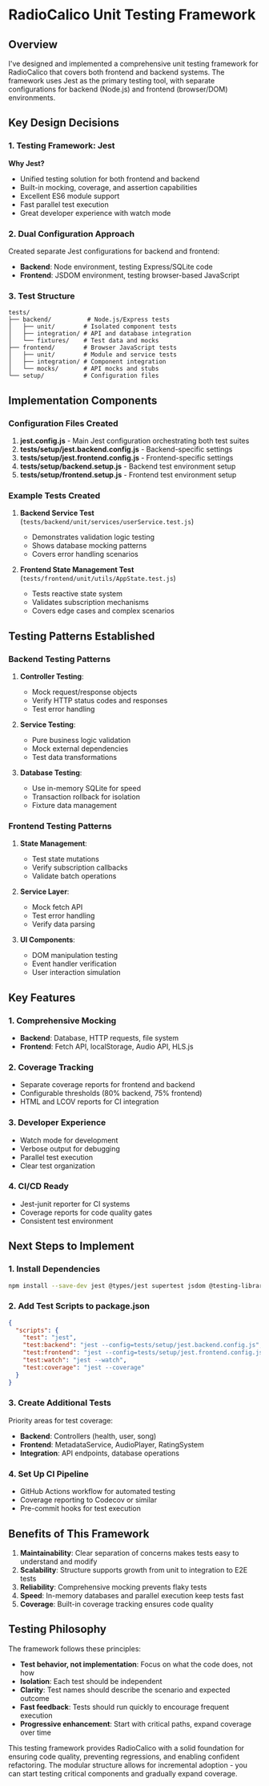 # RadioCalico Unit Testing Framework

## Overview
I've designed and implemented a comprehensive unit testing framework for RadioCalico that covers both frontend and backend systems. The framework uses Jest as the primary testing tool, with separate configurations for backend (Node.js) and frontend (browser/DOM) environments.

## Key Design Decisions

### 1. Testing Framework: Jest
**Why Jest?**
- Unified testing solution for both frontend and backend
- Built-in mocking, coverage, and assertion capabilities
- Excellent ES6 module support
- Fast parallel test execution
- Great developer experience with watch mode

### 2. Dual Configuration Approach
Created separate Jest configurations for backend and frontend:
- **Backend**: Node environment, testing Express/SQLite code
- **Frontend**: JSDOM environment, testing browser-based JavaScript

### 3. Test Structure
```
tests/
├── backend/          # Node.js/Express tests
│   ├── unit/        # Isolated component tests
│   ├── integration/ # API and database integration
│   └── fixtures/    # Test data and mocks
├── frontend/        # Browser JavaScript tests
│   ├── unit/        # Module and service tests
│   ├── integration/ # Component integration
│   └── mocks/       # API mocks and stubs
└── setup/           # Configuration files
```

## Implementation Components

### Configuration Files Created

1. **jest.config.js** - Main Jest configuration orchestrating both test suites
2. **tests/setup/jest.backend.config.js** - Backend-specific settings
3. **tests/setup/jest.frontend.config.js** - Frontend-specific settings
4. **tests/setup/backend.setup.js** - Backend test environment setup
5. **tests/setup/frontend.setup.js** - Frontend test environment setup

### Example Tests Created

1. **Backend Service Test** (`tests/backend/unit/services/userService.test.js`)
   - Demonstrates validation logic testing
   - Shows database mocking patterns
   - Covers error handling scenarios

2. **Frontend State Management Test** (`tests/frontend/unit/utils/AppState.test.js`)
   - Tests reactive state system
   - Validates subscription mechanisms
   - Covers edge cases and complex scenarios

## Testing Patterns Established

### Backend Testing Patterns

1. **Controller Testing**:
   - Mock request/response objects
   - Verify HTTP status codes and responses
   - Test error handling

2. **Service Testing**:
   - Pure business logic validation
   - Mock external dependencies
   - Test data transformations

3. **Database Testing**:
   - Use in-memory SQLite for speed
   - Transaction rollback for isolation
   - Fixture data management

### Frontend Testing Patterns

1. **State Management**:
   - Test state mutations
   - Verify subscription callbacks
   - Validate batch operations

2. **Service Layer**:
   - Mock fetch API
   - Test error handling
   - Verify data parsing

3. **UI Components**:
   - DOM manipulation testing
   - Event handler verification
   - User interaction simulation

## Key Features

### 1. Comprehensive Mocking
- **Backend**: Database, HTTP requests, file system
- **Frontend**: Fetch API, localStorage, Audio API, HLS.js

### 2. Coverage Tracking
- Separate coverage reports for frontend and backend
- Configurable thresholds (80% backend, 75% frontend)
- HTML and LCOV reports for CI integration

### 3. Developer Experience
- Watch mode for development
- Verbose output for debugging
- Parallel test execution
- Clear test organization

### 4. CI/CD Ready
- Jest-junit reporter for CI systems
- Coverage reports for code quality gates
- Consistent test environment

## Next Steps to Implement

### 1. Install Dependencies
```bash
npm install --save-dev jest @types/jest supertest jsdom @testing-library/dom @testing-library/jest-dom jest-environment-jsdom
```

### 2. Add Test Scripts to package.json
```json
{
  "scripts": {
    "test": "jest",
    "test:backend": "jest --config=tests/setup/jest.backend.config.js",
    "test:frontend": "jest --config=tests/setup/jest.frontend.config.js",
    "test:watch": "jest --watch",
    "test:coverage": "jest --coverage"
  }
}
```

### 3. Create Additional Tests
Priority areas for test coverage:
- **Backend**: Controllers (health, user, song)
- **Frontend**: MetadataService, AudioPlayer, RatingSystem
- **Integration**: API endpoints, database operations

### 4. Set Up CI Pipeline
- GitHub Actions workflow for automated testing
- Coverage reporting to Codecov or similar
- Pre-commit hooks for test execution

## Benefits of This Framework

1. **Maintainability**: Clear separation of concerns makes tests easy to understand and modify
2. **Scalability**: Structure supports growth from unit to integration to E2E tests
3. **Reliability**: Comprehensive mocking prevents flaky tests
4. **Speed**: In-memory databases and parallel execution keep tests fast
5. **Coverage**: Built-in coverage tracking ensures code quality

## Testing Philosophy

The framework follows these principles:
- **Test behavior, not implementation**: Focus on what the code does, not how
- **Isolation**: Each test should be independent
- **Clarity**: Test names should describe the scenario and expected outcome
- **Fast feedback**: Tests should run quickly to encourage frequent execution
- **Progressive enhancement**: Start with critical paths, expand coverage over time

This testing framework provides RadioCalico with a solid foundation for ensuring code quality, preventing regressions, and enabling confident refactoring. The modular structure allows for incremental adoption - you can start testing critical components and gradually expand coverage.
